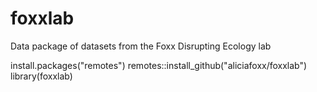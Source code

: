 # foxxlab
Data package of datasets from the Foxx Disrupting Ecology lab

install.packages("remotes")
remotes::install_github("aliciafoxx/foxxlab")
library(foxxlab)
